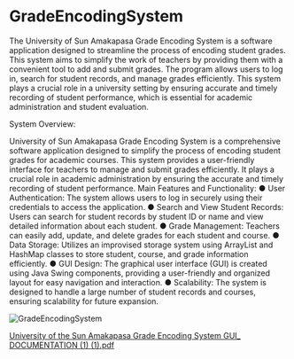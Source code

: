 # GradeEncodingSystem
The University of Sun Amakapasa Grade Encoding System is a software
application designed to streamline the process of encoding student grades. This system
aims to simplify the work of teachers by providing them with a convenient tool to add
and submit grades. The program allows users to log in, search for student records, and
manage grades efficiently. This system plays a crucial role in a university setting by
ensuring accurate and timely recording of student performance, which is essential for
academic administration and student evaluation.

System Overview:

University of Sun Amakapasa Grade Encoding System is a comprehensive
software application designed to simplify the process of encoding student grades for
academic courses. This system provides a user-friendly interface for teachers to
manage and submit grades efficiently. It plays a crucial role in academic administration
by ensuring the accurate and timely recording of student performance.
Main Features and Functionality:
● User Authentication:
The system allows users to log in securely using their credentials to access the
application.
● Search and View Student Records:
Users can search for student records by student ID or name and view detailed
information about each student.
● Grade Management:
Teachers can easily add, update, and delete grades for each student and course.
● Data Storage:
Utilizes an improvised storage system using ArrayList and HashMap classes to
store student, course, and grade information efficiently.
● GUI Design:
The graphical user interface (GUI) is created using Java Swing components,
providing a user-friendly and organized layout for easy navigation and
interaction.
● Scalability:
The system is designed to handle a large number of student records and
courses, ensuring scalability for future expansion.

![GradeEncodingSystem](https://github.com/KylaMaeD/GradeEncodingSystem/assets/169108774/67c7edd7-60b5-4f0a-838b-f49391a5cda9)


[University of the Sun Amakapasa Grade Encoding System GUI_ DOCUMENTATION (1) (1).pdf](https://github.com/user-attachments/files/15983747/University.of.the.Sun.Amakapasa.Grade.Encoding.System.GUI_.DOCUMENTATION.1.1.pdf)
